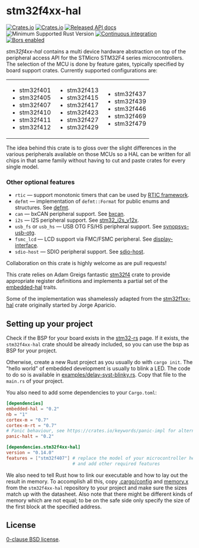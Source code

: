 stm32f4xx-hal
=============

[![Crates.io](https://img.shields.io/crates/d/stm32f4xx-hal.svg)](https://crates.io/crates/stm32f4xx-hal)
[![Crates.io](https://img.shields.io/crates/v/stm32f4xx-hal.svg)](https://crates.io/crates/stm32f4xx-hal)
[![Released API docs](https://docs.rs/stm32f4xx-hal/badge.svg)](https://docs.rs/stm32f4xx-hal)
![Minimum Supported Rust Version](https://img.shields.io/badge/rustc-1.51+-blue.svg)
[![Continuous integration](https://github.com/stm32-rs/stm32f4xx-hal/workflows/Continuous%20integration/badge.svg)](https://github.com/stm32-rs/stm32f4xx-hal)
[![Bors enabled](https://bors.tech/images/badge_small.svg)](https://app.bors.tech/repositories/24794)

_stm32f4xx-hal_ contains a multi device hardware abstraction on top of the
peripheral access API for the STMicro STM32F4 series microcontrollers. The
selection of the MCU is done by feature gates, typically specified by board
support crates. Currently supported configurations are:

<table>
<tr>
<td>

* stm32f401
* stm32f405
* stm32f407
* stm32f410
* stm32f411
* stm32f412
<td>

* stm32f413
* stm32f415
* stm32f417
* stm32f423
* stm32f427
* stm32f429
<td>

* stm32f437
* stm32f439
* stm32f446
* stm32f469
* stm32f479
</tr>
</table>

The idea behind this crate is to gloss over the slight differences in the
various peripherals available on those MCUs so a HAL can be written for all
chips in that same family without having to cut and paste crates for every
single model.

### Other optional features

* `rtic` — support monotonic timers that can be used by [RTIC framework](https://crates.io/crates/cortex-m-rtic).
* `defmt` — implementation of `defmt::Format` for public enums and structures. See [defmt](https://crates.io/crates/defmt).
* `can` — bxCAN peripheral support. See [bxcan](https://crates.io/crates/bxcan).
* `i2s` — I2S peripheral support. See [stm32_i2s_v12x](https://crates.io/crates/stm32_i2s_v12x).
* `usb_fs` or `usb_hs` — USB OTG FS/HS peripheral support. See [synopsys-usb-otg](https://crates.io/crates/synopsys-usb-otg).
* `fsmc_lcd` — LCD support via FMC/FSMC peripheral. See [display-interface](https://crates.io/crates/display-interface).
* `sdio-host` — SDIO peripheral support. See [sdio-host](https://crates.io/crates/sdio-host).

Collaboration on this crate is highly welcome as are pull requests!

This crate relies on Adam Greigs fantastic [stm32f4][] crate to provide
appropriate register definitions and implements a partial set of the
[embedded-hal][] traits.

Some of the implementation was shamelessly adapted from the [stm32f1xx-hal][]
crate originally started by Jorge Aparicio.

[stm32f4]: https://crates.io/crates/stm32f4
[stm32f1xx-hal]: https://github.com/stm32-rs/stm32f1xx-hal
[embedded-hal]: https://github.com/rust-embedded/embedded-hal

Setting up your project
-------

Check if the BSP for your board exists in the
[stm32-rs](https://github.com/stm32-rs) page.
If it exists, the `stm32f4xx-hal` crate should be already included, so you can
use the bsp as BSP for your project.

Otherwise, create a new Rust project as you usually do with `cargo init`. The
"hello world" of embedded development is usually to blink a LED. The code to do
so is available in [examples/delay-syst-blinky.rs](examples/delay-syst-blinky.rs).
Copy that file to the `main.rs` of your project.

You also need to add some dependencies to your `Cargo.toml`:

```toml
[dependencies]
embedded-hal = "0.2"
nb = "1"
cortex-m = "0.7"
cortex-m-rt = "0.7"
# Panic behaviour, see https://crates.io/keywords/panic-impl for alternatives
panic-halt = "0.2"

[dependencies.stm32f4xx-hal]
version = "0.14.0"
features = ["stm32f407"] # replace the model of your microcontroller here
                         # and add other required features
```

We also need to tell Rust how to link our executable and how to lay out the
result in memory. To accomplish all this, copy [.cargo/config](.cargo/config)
and [memory.x](memory.x) from the `stm32f4xx-hal` repository to your project and make sure the sizes match up with the datasheet. Also note that there might be different kinds of memory which are not equal; to be on the safe side only specify the size of the first block at the specified address.

License
-------

[0-clause BSD license](LICENSE-0BSD.txt).
